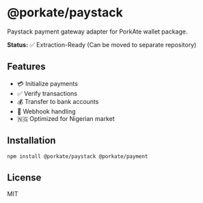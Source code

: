 # @porkate/paystack

Paystack payment gateway adapter for PorkAte wallet package.

**Status:** ✅ Extraction-Ready (Can be moved to separate repository)

## Features

- 💳 Initialize payments
- ✅ Verify transactions
- 💰 Transfer to bank accounts
- 🔄 Webhook handling
- 🇳🇬 Optimized for Nigerian market

## Installation

```bash
npm install @porkate/paystack @porkate/payment
```

## License

MIT
